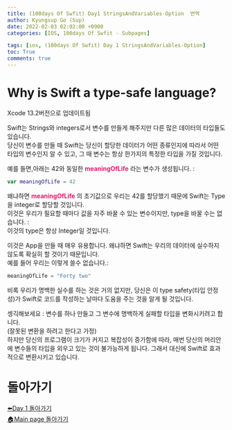 ```yaml
---
title: (100days Of Swfit) Day1 StringsAndVariables-Option  번역
author: Kyungsup Go (Sup)
date: 2022-02-03 02:02:00 +0900
categories: [IOS, 100days Of Swfit - Subpages]

tags: [ios, (100days Of Swfit) Day 1 StringsAndVariables-Option]
toc: True
comments: true
---
```


# Why is Swift a type-safe language?
Xcode 13.2버전으로 업데이트됨


Swift는 Strings와 integers로서 변수를 만들게 해주지만 다른 많은 데이터의 타입들도 있습니다. <br>
당신이 변수를 만들 때 Swift는 당신이 할당한 데이터가 어떤 종류인지에 따라서 어떤 타입의 변수인지 알 수 있고, 그 때 변수는 항상 한가지의 특정한 타입을 가질 것입니다.

예를 들면,아래는 42와 동일한 <span style ="color : #e6196b">**meaningOfLife**</span> 라는 변수가 생성됩니다. :
```swift
var meaningOfLife = 42
```

왜냐하면 <span style ="color : #e6196b">**meaningOfLife**</span> 의 초기값으로 우리는 42를 할당했기 때문에 Swift는 Type을 integer로 할당할 것입니다.<br>
이것은 우리가 필요할 때마다 값을 자주 바꿀 수 있는 변수이지만, type을 바꿀 수는 없습니다. :<br>이것의 type은 항상 Integer일 것입니다.

이것은 App을 만들 때 매우 유용합니다. 왜냐하면 Swift는 우리의 데이터에 실수하지 않도록 확실히 할 것이기 때문입니다.<br>예를 들어 우리는 이렇게 쓸수 없습니다.:
```swift
meaningOfLife = "Forty two"
```
비록 우리가 명백한 실수를 하는 것은 거의 없지만, 당신은 이 type safety(타입 안정성)가 Swift로 코드를 작성하는 날마다 도움을 주는 것을 알게 될 것입니다.

셍긱해보세요 : 변수를 하나 만들고 그 변수에 명백하게 실패할 타입을 변화시키려고 합니다.<br>(잘못된 변환을 하려고 한다고 가정)<br>
하지만 당신의 프로그램이 크기가 커지고 복잡성이 증가함에 따라, 매번 당신의 머리안에 변수들의 타입을 외우고 있는 것이 불가능하게 됩니다. 그래서 대신에 Swift로 효과적으로 변환시키고 있습니다.  

# 돌아가기 

[⬅️Day 1 돌아가기](https://suppppppp.github.io/posts/100days_MainPage_day1_ko/)<br>
[🏠Main page 돌아가기](https://suppppppp.github.io/posts/100days_MainPage_ko/)
